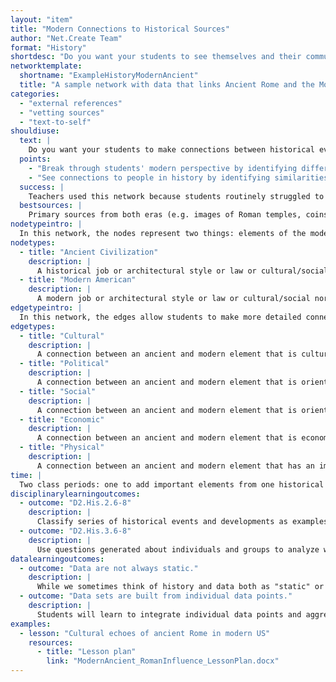 ```yaml
---
layout: "item"
title: "Modern Connections to Historical Sources"
author: "Net.Create Team"
format: "History"
shortdesc: "Do you want your students to see themselves and their community represented in, influenced by, and contrasted against history?"
networktemplate:
  shortname: "ExampleHistoryModernAncient"
  title: "A sample network with data that links Ancient Rome and the Modern US through culture and architecture"
categories:
  - "external references"
  - "vetting sources"
  - "text-to-self"
shouldiuse:
  text: |
    Do you want your students to make connections between historical events and the modern day? Do you want them to see themselves and their community represented in, influenced by, and contrasted against history? Use this when you have content from history that has impact on modern life (or on another era in history). The Past to Present network template supports students in making connections between the historical content that they are learning and things they see, do, and know of in their everyday lives by:
  points:
    - "Break through students' modern perspective by identifying differences between the present and the historical past."
    - "See connections to people in history by identifying similarities between the present and the historical past."
  success: |
    Teachers used this network because students routinely struggled to break through their own modern assumptions to take historical perspective because the cultural and social norms seemed so different.
  bestsources: |
    Primary sources from both eras (e.g. images of Roman temples, coins, roads, along with images of modern day architecture that incorporates Roman elements, modern money, modern roads) or secondary sources that explain connections between historical eras and modern life
nodetypeintro: |
  In this network, the nodes represent two things: elements of the modern world that students are interested in, and elements of the history they're reading that compare to those modern elements.
nodetypes:
  - title: "Ancient Civilization"
    description: |
      A historical job or architectural style or law or cultural/social norm that is drawn from a social studies reading. For example, students might study different types of Greek columns, like the Doric columns that held up the roof at the Parthenon.
  - title: "Modern American"
    description: |
      A modern job or architectural style or law or cultural/social norm that students have encountered in their daily life. For example, students might note that a nearby bank uses neo-Classical architecture with Greek columns in it.
edgetypeintro: |
  In this network, the edges allow students to make more detailed connections between elements of the modern world and elements of their history reading.
edgetypes:
  - title: "Cultural"
    description: |
      A connection between an ancient and modern element that is cultural or artistic. For example, a student might note that the Doric columns on a nearby bank are artistic echoes of the columns from the Parthenon.
  - title: "Political"
    description: |
      A connection between an ancient and modern element that is oriented toward politics or governance. For example, a student might note that the columns from the Parthenon represented Athenian government and a similar style can be seen on the White House.
  - title: "Social"
    description: |
      A connection between an ancient and modern element that is oriented toward social interactions. For example, a student might note that the Colosseum in the Roman Empire and sports arenas in the modern world serve as a meeting place for social gatherings.
  - title: "Economic"
    description: |
      A connection between an ancient and modern element that is economic or occupational. For example, a student might note that architects were important in both the modern U.S. and the ancient world.
  - title: "Physical"
    description: |
      A connection between an ancient and modern element that has an impact on the physical environment. For example, a student might note that multi-story apartments were a common living option in both ancient Rome and in the modern U.S.
time: |
  Two class periods: one to add important elements from one historical era and discuss, one to add connected elements from the second historical era and discuss.
disciplinarylearningoutcomes:
  - outcome: "D2.His.2.6-8"
    description: |
      Classify series of historical events and developments as examples of change and/or continuity.
  - outcome: "D2.His.3.6-8"
    description: |
      Use questions generated about individuals and groups to analyze why they, and the developments they shaped, are seen as historically significant.
datalearningoutcomes:
  - outcome: "Data are not always static."
    description: |
      While we sometimes think of history and data both as "static" or unchanging, we often change the data itself as we use it, or through interpretation, or because it describes things that are constantly changing, such as historical norms.
  - outcome: "Data sets are built from individual data points."
    description: |
      Students will learn to integrate individual data points and aggregate data patterns. Individual data points may inform certain questions, while patterns within and across datasets help answer others.
examples:
  - lesson: "Cultural echoes of ancient Rome in modern US"
    resources:
      - title: "Lesson plan"
        link: "ModernAncient_RomanInfluence_LessonPlan.docx"
---
```


<!--- Social hierarchies in ancient civilizations through modern-job to ancient-job comparisons
	- [Lesson plan]({{site.urlresources}}/ModernAncient_ModernJobsAncientRoles_LessonPlan.docx)-->

